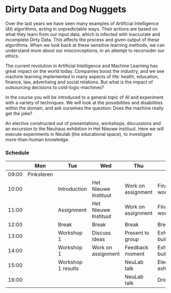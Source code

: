 # Dirty Data and Dog Nuggets

Over the last years we have seen many examples of Artificial Intelligence (AI) algorithms, acting in unpredictable ways. Their actions are based on what they learn from our input data, which is infected with inaccurate and incomplete Dirty Data. This affects the process and given output of these algorithms. When we look back at these sensitive learning methods, we can understand more about our misconceptions, in an attempt to reconsider our ethics.

The current revolution in Artificial Intelligence and Machine Learning has great impact on the world today.
Companies boost the industry, and we see machine learning implemented in many aspects of life: health, education, finance, law, advertising and social relations.
But what is the impact of outsourcing decisions to cold-logic-machines?

In the course you will be introduced to a general topic of AI and experiment with a variety of techniques. We will look at the possibilities and disabilities within the domain, and ask ourselves the question:
Does the machine really get the joke?

An elective constructed out of presentations, workshops, discussions and an excursion to the Neuhaus exhibition in Het Nieuwe instituut. Here we will execute experiments in Neulab (the educational space), to investigate more-than-human knowledge.


### Schedule

|       | Mon        | Tue                | Wed                  | Thu                | Fri                 |
|:-----:|------------|--------------------|----------------------|--------------------|---------------------|
| 09:00 | Pinksteren |                    |                      |                    |                     |
| 10:00 |            | Introduction       | Het Nieuwe Instituut | Work on assignment | Finalise work       |
| 11:00 |            | Assignment         | Het Nieuwe Instituut | Work on assignment | Finalise work       |
| 12:00 |            | Break              | Break                | Break              | Break               |
| 13:00 |            | Workshop 1         | Discuss ideas        | Present to group   | Exhibition build up |
| 14:00 |            | Workshop 1         | Work on assignment   | Feedback moment    | Exhibition build up |
| 15:00 |            | Workshop 1 results |                      | NeuLab talk        | Elective exhibition |
| 16:00 |            |                    |                      | NeuLab talk        | Drinks              |

